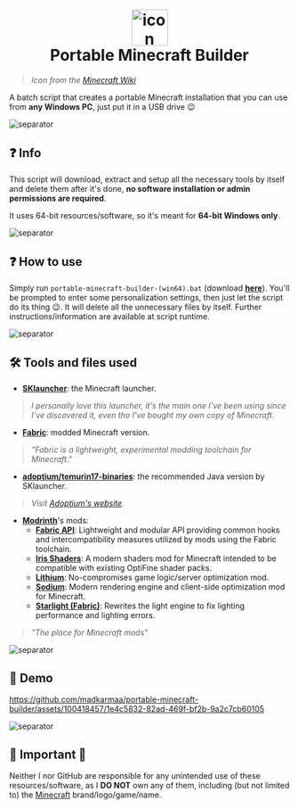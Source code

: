 <h1 align="center">
  <img src="https://static.wikia.nocookie.net/minecraft_gamepedia/images/1/12/Minecraft_Launcher_MS_Icon.png" alt="icon" style="width: 65px; height: 65px"><br>
  Portable Minecraft Builder
</h1>

> _Icon from the [Minecraft Wiki](https://minecraft.fandom.com/wiki/Minecraft_Launcher?file=Minecraft_Launcher_MS_Icon.png)_

A batch script that creates a portable Minecraft installation that you can use from **any Windows PC**, just put it in a USB drive 😉

![separator](https://raw.githubusercontent.com/andreasbm/readme/master/assets/lines/rainbow.png)

## ❓ Info

This script will download, extract and setup all the necessary tools by itself and delete them after it's done, **no software installation or admin permissions are required**.

It uses 64-bit resources/software, so it's meant for **64-bit Windows only**.

![separator](https://raw.githubusercontent.com/andreasbm/readme/master/assets/lines/rainbow.png)

## ❓ How to use

Simply run `portable-minecraft-builder-(win64).bat` (download **[here](https://bit.ly/portable-mc)**). You'll be prompted to enter some personalization settings, then just let the script do its thing 😉. It will delete all the unnecessary files by itself. Further instructions/information are available at script runtime.

![separator](https://raw.githubusercontent.com/andreasbm/readme/master/assets/lines/rainbow.png)

## 🛠️ Tools and files used

- **[SKlauncher](https://skmedix.pl/)**: the Minecraft launcher.

> _I personally love this launcher, it's the main one I've been using since I've discovered it, even tho I've bought my own copy of Minecraft._

- **[Fabric](https://fabricmc.net/)**: modded Minecraft version.

> _"Fabric is a lightweight, experimental modding toolchain for Minecraft."_

- **[adoptium/temurin17-binaries](https://github.com/adoptium/temurin17-binaries/)**: the recommended Java version by SKlauncher.

> _Visit [Adoptium's website](https://adoptium.net/)._

- **[Modrinth](https://modrinth.com/)**'s mods:
  - **[Fabric API](https://modrinth.com/mod/fabric-api)**: Lightweight and modular API providing common hooks and intercompatibility measures utilized by mods using the Fabric toolchain.
  - **[Iris Shaders](https://modrinth.com/mod/iris)**: A modern shaders mod for Minecraft intended to be compatible with existing OptiFine shader packs.
  - **[Lithium](https://modrinth.com/mod/lithium)**: No-compromises game logic/server optimization mod.
  - **[Sodium](https://modrinth.com/mod/sodium)**: Modern rendering engine and client-side optimization mod for Minecraft.
  - **[Starlight (Fabric)](https://modrinth.com/mod/starlight)**: Rewrites the light engine to fix lighting performance and lighting errors.

> _"The place for Minecraft mods"_

![separator](https://raw.githubusercontent.com/andreasbm/readme/master/assets/lines/rainbow.png)

## 🎥 Demo

https://github.com/madkarmaa/portable-minecraft-builder/assets/100418457/1e4c5832-82ad-469f-bf2b-9a2c7cb60105

![separator](https://raw.githubusercontent.com/andreasbm/readme/master/assets/lines/rainbow.png)

## 🚨 Important 🚨

Neither I nor GitHub are responsible for any unintended use of these resources/software, as I **DO NOT** own any of them, including (but not limited to) the [Minecraft](https://minecraft.net) brand/logo/game/name.
